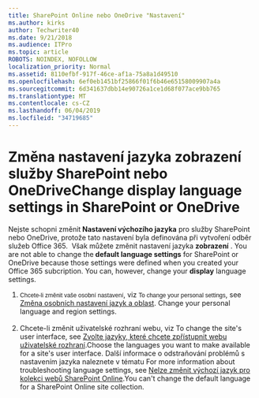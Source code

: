 ```yaml
---
title: SharePoint Online nebo OneDrive "Nastavení"
ms.author: kirks
author: Techwriter40
ms.date: 9/21/2018
ms.audience: ITPro
ms.topic: article
ROBOTS: NOINDEX, NOFOLLOW
localization_priority: Normal
ms.assetid: 8110efbf-917f-46ce-af1a-75a8a1d49510
ms.openlocfilehash: 6ef0eb1451bf25866f01f6b46e65158009907a4a
ms.sourcegitcommit: 6d341637dbb14e90726a1ce1d68f077ace9bb765
ms.translationtype: MT
ms.contentlocale: cs-CZ
ms.lasthandoff: 06/04/2019
ms.locfileid: "34719685"
---
```

# <a name="change-display-language-settings-in-sharepoint-or-onedrive"></a><span data-ttu-id="70f12-102">Změna nastavení jazyka zobrazení služby SharePoint nebo OneDrive</span><span class="sxs-lookup"><span data-stu-id="70f12-102">Change display language settings in SharePoint or OneDrive</span></span> 

<p><span data-ttu-id="70f12-103">Nejste schopni změnit<strong> Nastavení výchozího jazyka</strong> pro služby SharePoint nebo OneDrive, protože tato nastavení byla definována při vytvoření odběr služeb Office 365. &nbsp;Však můžete změnit nastavení jazyka <strong>zobrazení</strong> .&nbsp;</span><span class="sxs-lookup"><span data-stu-id="70f12-103">You are not able to change the<strong> default language settings</strong> for SharePoint or OneDrive because those settings were defined when you created your Office 365 subcription.&nbsp;You can, however, change your <strong>display</strong> language settings.&nbsp;</span></span></p> <ol> <li><span data-ttu-id="70f12-104"><span style="display: inline !important; float: none; cursor: text; font-family: Verdana,Arial,Helvetica,sans-serif; font-size: 12px; font-style: normal; font-variant: normal; font-weight: 400; letter-spacing: normal; orphans: 2; text-align: left; text-decoration: none; text-indent: 0px; text-transform: none; -webkit-text-stroke-width: 0px; white-space: normal; word-spacing: 0px;">Chcete-li změnit vaše osobní nastavení</span>, viz <a title="změna osobních nastavení jazyka a oblasti</span><span class="sxs-lookup"><span data-stu-id="70f12-104"><span style="display: inline !important; float: none; cursor: text; font-family: Verdana,Arial,Helvetica,sans-serif; font-size: 12px; font-style: normal; font-variant: normal; font-weight: 400; letter-spacing: normal; orphans: 2; text-align: left; text-decoration: none; text-indent: 0px; text-transform: none; -webkit-text-stroke-width: 0px; white-space: normal; word-spacing: 0px;">To change your personal settings</span>, see <a title="Change your personal language and region settings</span></span>" href="https://support.office.com/en-us/article/Change-your-personal-language-and-region-settings-caa1fccc-bcdb-42f3-9e5b-45957647ffd7"><span data-ttu-id="70f12-105">Změna osobních nastavení jazyk a oblast</a>.&nbsp;</span><span class="sxs-lookup"><span data-stu-id="70f12-105">Change your personal language and region settings</a>.&nbsp;</span></span><br /><br /></li> <li><span data-ttu-id="70f12-106">Chcete-li změnit uživatelské rozhraní webu, viz <a title="Zvolte jazyky, které chcete zpřístupnit webu uživatelské rozhraní</span><span class="sxs-lookup"><span data-stu-id="70f12-106">To change the site's user interface, see <a title="Choose the languages you want to make available for a site's user interface</span></span>" href="https://support.office.com/en-us/article/choose-the-languages-you-want-to-make-available-for-a-site-s-user-interface-16d3a83c-05ab-4b50-8fbb-ff576a3351e8"><span data-ttu-id="70f12-107">Zvolte jazyky, které chcete zpřístupnit webu uživatelské rozhraní</a>.</span><span class="sxs-lookup"><span data-stu-id="70f12-107">Choose the languages you want to make available for a site's user interface</a>.</span></span> <span data-ttu-id="70f12-108">Další informace o odstraňování problémů s nastavením jazyka naleznete v tématu <a title="nelze změnit výchozí jazyk pro kolekci webů SharePoint Online</span><span class="sxs-lookup"><span data-stu-id="70f12-108">For more information about troubleshooting language settings, see <a title="You can't change the default language for a SharePoint Online site collection</span></span>" href="https://support.office.com/en-us/article/you-can-t-change-the-default-language-for-a-sharepoint-online-site-collection-40dda07e-6b41-49e9-9828-8805dcb92964"><span data-ttu-id="70f12-109">Nelze změnit výchozí jazyk pro kolekci webů SharePoint Online</a>.</span><span class="sxs-lookup"><span data-stu-id="70f12-109">You can't change the default language for a SharePoint Online site collection</a>.</span></span></li> </ol> <p>&nbsp;</p>

